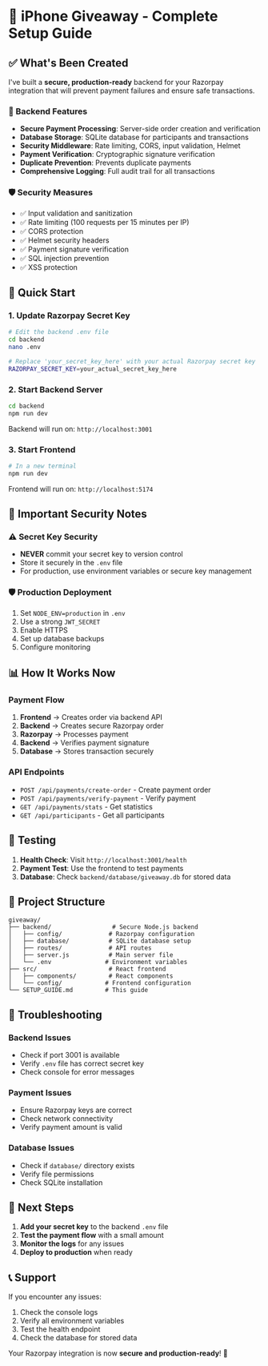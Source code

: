 # 🎉 iPhone Giveaway - Complete Setup Guide

## ✅ What's Been Created

I've built a **secure, production-ready** backend for your Razorpay integration that will prevent payment failures and ensure safe transactions.

### 🔧 Backend Features
- **Secure Payment Processing**: Server-side order creation and verification
- **Database Storage**: SQLite database for participants and transactions
- **Security Middleware**: Rate limiting, CORS, input validation, Helmet
- **Payment Verification**: Cryptographic signature verification
- **Duplicate Prevention**: Prevents duplicate payments
- **Comprehensive Logging**: Full audit trail for all transactions

### 🛡️ Security Measures
- ✅ Input validation and sanitization
- ✅ Rate limiting (100 requests per 15 minutes per IP)
- ✅ CORS protection
- ✅ Helmet security headers
- ✅ Payment signature verification
- ✅ SQL injection prevention
- ✅ XSS protection

## 🚀 Quick Start

### 1. Update Razorpay Secret Key
```bash
# Edit the backend .env file
cd backend
nano .env

# Replace 'your_secret_key_here' with your actual Razorpay secret key
RAZORPAY_SECRET_KEY=your_actual_secret_key_here
```

### 2. Start Backend Server
```bash
cd backend
npm run dev
```
Backend will run on: `http://localhost:3001`

### 3. Start Frontend
```bash
# In a new terminal
npm run dev
```
Frontend will run on: `http://localhost:5174`

## 🔐 Important Security Notes

### ⚠️ Secret Key Security
- **NEVER** commit your secret key to version control
- Store it securely in the `.env` file
- For production, use environment variables or secure key management

### 🛡️ Production Deployment
1. Set `NODE_ENV=production` in `.env`
2. Use a strong `JWT_SECRET`
3. Enable HTTPS
4. Set up database backups
5. Configure monitoring

## 📊 How It Works Now

### Payment Flow
1. **Frontend** → Creates order via backend API
2. **Backend** → Creates secure Razorpay order
3. **Razorpay** → Processes payment
4. **Backend** → Verifies payment signature
5. **Database** → Stores transaction securely

### API Endpoints
- `POST /api/payments/create-order` - Create payment order
- `POST /api/payments/verify-payment` - Verify payment
- `GET /api/payments/stats` - Get statistics
- `GET /api/participants` - Get all participants

## 🧪 Testing

1. **Health Check**: Visit `http://localhost:3001/health`
2. **Payment Test**: Use the frontend to test payments
3. **Database**: Check `backend/database/giveaway.db` for stored data

## 📁 Project Structure

```
giveaway/
├── backend/                 # Secure Node.js backend
│   ├── config/             # Razorpay configuration
│   ├── database/           # SQLite database setup
│   ├── routes/             # API routes
│   ├── server.js           # Main server file
│   └── .env               # Environment variables
├── src/                    # React frontend
│   ├── components/         # React components
│   └── config/            # Frontend configuration
└── SETUP_GUIDE.md         # This guide
```

## 🔧 Troubleshooting

### Backend Issues
- Check if port 3001 is available
- Verify `.env` file has correct secret key
- Check console for error messages

### Payment Issues
- Ensure Razorpay keys are correct
- Check network connectivity
- Verify payment amount is valid

### Database Issues
- Check if `database/` directory exists
- Verify file permissions
- Check SQLite installation

## 🎯 Next Steps

1. **Add your secret key** to the backend `.env` file
2. **Test the payment flow** with a small amount
3. **Monitor the logs** for any issues
4. **Deploy to production** when ready

## 📞 Support

If you encounter any issues:
1. Check the console logs
2. Verify all environment variables
3. Test the health endpoint
4. Check the database for stored data

Your Razorpay integration is now **secure and production-ready**! 🚀
